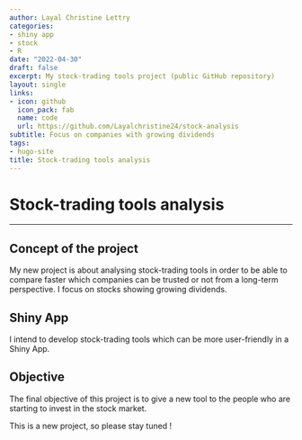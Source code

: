 ```yaml
---
author: Layal Christine Lettry
categories:
- shiny app
- stock
- R
date: "2022-04-30"
draft: false
excerpt: My stock-trading tools project (public GitHub repository)
layout: single
links:
- icon: github
  icon_pack: fab
  name: code
  url: https://github.com/Layalchristine24/stock-analysis
subtitle: Focus on companies with growing dividends
tags:
- hugo-site
title: Stock-trading tools analysis
---
```

# Stock-trading tools analysis
---

## Concept of the project
My new project is about analysing stock-trading tools in order to be able to compare
faster which companies can be trusted or not from a long-term perspective.
I focus on stocks showing growing dividends.

## Shiny App
I intend to develop stock-trading tools which can be more user-friendly in a Shiny App. 

## Objective
The final objective of this project is to give a new tool to the people 
who are starting to invest in the stock market.

This is a new project, so please stay tuned ! 
